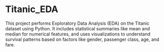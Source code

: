# Titanic_EDA
This project performs Exploratory Data Analysis (EDA) on the Titanic dataset using Python. It includes statistical summaries like mean and median for numerical features, and uses visualizations to understand survival patterns based on factors like gender, passenger class, age, and fare. 
